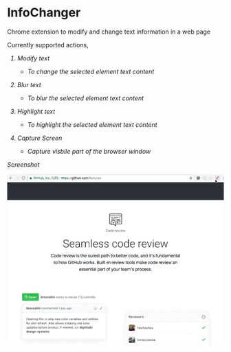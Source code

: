 # InfoChanger
Chrome extension to modify and change text information in a web page


<dl>
  <dt>Currently supported actions,</dt>
</dl>

<i>

1. Modify text	
	- To change the selected element text content

2. Blur text       	
	- To blur the selected element text content

3. Highlight text  	
	- To highlight the selected element text content

4. Capture Screen  	
	- Capture visbile part of the browser window
	
Screenshot

![alt tag](https://raw.githubusercontent.com/prabakarviji/InfoChanger/master/Infochanger.gif)
